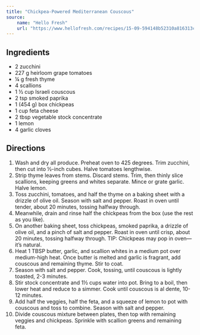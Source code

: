 ```yaml
---
title: "Chickpea-Powered Mediterranean Couscous"
source:
    name: "Hello Fresh"
    url: "https://www.hellofresh.com/recipes/15-09-594148b52310a816313c5172"
---
```


## Ingredients

-   2 zucchini
-   227 g heirloom grape tomatoes
-   ¼ g fresh thyme
-   4 scallions
-   1 ½ cup Israeli couscous
-   2 tsp smoked paprika
-   1 (454 g) box chickpeas
-   1 cup feta cheese
-   2 tbsp vegetable stock concentrate
-   1 lemon
-   4 garlic cloves

## Directions

1. Wash and dry all produce. Preheat oven to 425 degrees. Trim zucchini, then cut into ½-inch cubes. Halve tomatoes lengthwise.
1. Strip thyme leaves from stems. Discard stems. Trim, then thinly slice scallions, keeping greens and whites separate. Mince or grate garlic. Halve lemon.
1. Toss zucchini, tomatoes, and half the thyme on a baking sheet with a drizzle of olive oil. Season with salt and pepper. Roast in oven until tender, about 20 minutes, tossing halfway through.
1. Meanwhile, drain and rinse half the chickpeas from the box (use the rest as you like).
1. On another baking sheet, toss chickpeas, smoked paprika, a drizzle of olive oil, and a pinch of salt and pepper. Roast in oven until crisp, about 20 minutes, tossing halfway through. TIP: Chickpeas may pop in oven—it’s natural.
1. Heat 1 TBSP butter, garlic, and scallion whites in a medium pot over medium-high heat. Once butter is melted and garlic is fragrant, add couscous and remaining thyme. Stir to coat.
1. Season with salt and pepper. Cook, tossing, until couscous is lightly toasted, 2-3 minutes.
1. Stir stock concentrate and 1½ cups water into pot. Bring to a boil, then lower heat and reduce to a simmer. Cook until couscous is al dente, 10-12 minutes.
1. Add half the veggies, half the feta, and a squeeze of lemon to pot with couscous and toss to combine. Season with salt and pepper.
1. Divide couscous mixture between plates, then top with remaining veggies and chickpeas. Sprinkle with scallion greens and remaining feta.
